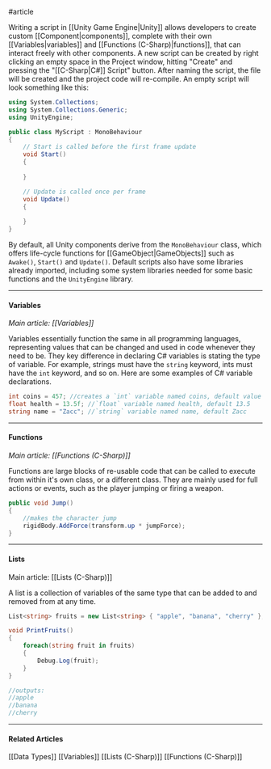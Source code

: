 #article

Writing a script in [[Unity Game Engine|Unity]] allows developers to create custom [[Component|components]], complete with their own [[Variables|variables]] and [[Functions (C-Sharp)|functions]], that can interact freely with other components. A new script can be created by right clicking an empty space in the Project window, hitting "Create" and pressing the    "[[C-Sharp|C#]] Script" button. After naming the script, the file will be created and the project code will re-compile. An empty script will look something like this:

```c#
using System.Collections;
using System.Collections.Generic;
using UnityEngine;

public class MyScript : MonoBehaviour
{
    // Start is called before the first frame update
    void Start()
    {
        
    }

    // Update is called once per frame
    void Update()
    {
        
    }
}

```

By default, all Unity components derive from the `MonoBehaviour` class, which offers life-cycle functions for [[GameObject|GameObjects]] such as `Awake()`, `Start()` and `Update()`. Default scripts also have some libraries already imported, including some system libraries needed for some basic functions and the `UnityEngine` library.

---
#### Variables

*Main article: [[Variables]]*

Variables essentially function the same in all programming languages, representing values that can be changed and used in code whenever they need to be. They key difference in declaring C# variables is stating the type of variable. For example, strings must have the `string` keyword, ints must have the `int` keyword, and so on. Here are some examples of C# variable declarations.

```c#
int coins = 457; //creates a `int` variable named coins, default value 457
float health = 13.5f; //`float` variable named health, default 13.5
string name = "Zacc"; //`string` variable named name, default Zacc
```

---
#### Functions

*Main article: [[Functions (C-Sharp)]]*

Functions are large blocks of re-usable code that can be called to execute from within it's own class, or a different class. They are mainly used for full actions or events, such as the player jumping or firing a weapon.

```c#
public void Jump()
{
	//makes the character jump
	rigidBody.AddForce(transform.up * jumpForce);
}
```

---
#### Lists

Main article: [[Lists (C-Sharp)]]

A list is a collection of variables of the same type that can be added to and removed from at any time.

```c#
List<string> fruits = new List<string> { "apple", "banana", "cherry" };

void PrintFruits()
{
	foreach(string fruit in fruits)
	{
		Debug.Log(fruit);
	}
}

//outputs:
//apple
//banana
//cherry
```

----
#### Related Articles
[[Data Types]]
[[Variables]]
[[Lists (C-Sharp)]]
[[Functions (C-Sharp)]]